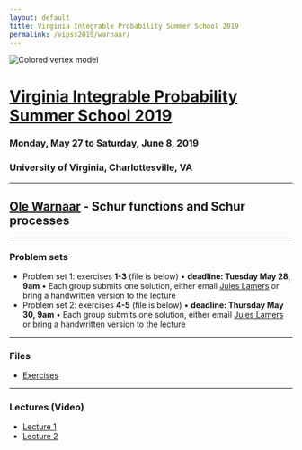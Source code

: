 ```yaml
---
layout: default
title: Virginia Integrable Probability Summer School 2019
permalink: /vipss2019/warnaar/
---
```


<img src="{{site.url}}/img/color-vertex.jpg" style="max-width:100%" alt="Colored vertex model">

# <a href="{{site.url}}/vipss2019/">Virginia Integrable Probability Summer School 2019</a>

### Monday, May 27 to Saturday, June 8, 2019

### University of Virginia, Charlottesville, VA

---

## <a href="https://people.smp.uq.edu.au/OleWarnaar/">Ole Warnaar</a> - Schur functions and Schur processes

---

### Problem sets

- Problem set 1: exercises **1-3** (file is below) &bull; **deadline: Tuesday May 28, 9am** &bull; Each group submits one solution, either email [Jules Lamers](mailto:jules.l@unimelb.edu.au) or bring a handwritten version to the lecture
- Problem set 2: exercises **4-5** (file is below) &bull; **deadline: Thursday May 30, 9am** &bull; Each group submits one solution, either email [Jules Lamers](mailto:jules.l@unimelb.edu.au) or bring a handwritten version to the lecture


---

### Files

- [Exercises]({{site.url}}/vipss2019/warnaar/exercises_on_symmetric_functions.pdf)


--- 

### Lectures (Video)

- [Lecture 1](http://vipss19-lect.s3-website-us-east-1.amazonaws.com/Warnaar-1.mp4)
- [Lecture 2](http://vipss19-lect.s3-website-us-east-1.amazonaws.com/Warnaar-2.mp4)
